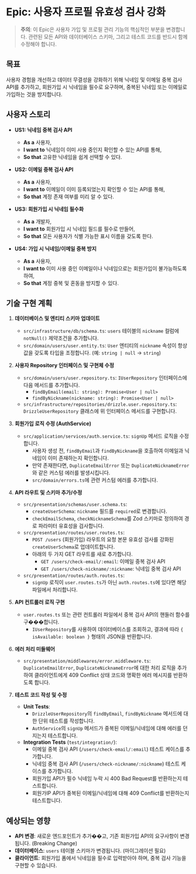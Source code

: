 # Epic: 사용자 프로필 유효성 검사 강화

> **주의**: 이 Epic은 사용자 가입 및 프로필 관리 기능의 핵심적인 부분을 변경합니다. 관련된 모든 API와 데이터베이스 스키마, 그리고 테스트 코드를 반드시 함께 수정해야 합니다.

## 목표

사용자 경험을 개선하고 데이터 무결성을 강화하기 위해 닉네임 및 이메일 중복 검사 API를 추가하고, 회원가입 시 닉네임을 필수로 요구하며, 중복된 닉네임 또는 이메일로 가입하는 것을 방지합니다.

## 사용자 스토리

- **US1: 닉네임 중복 검사 API**
  - **As a** 사용자,
  - **I want to** 닉네임이 이미 사용 중인지 확인할 수 있는 API를 통해,
  - **So that** 고유한 닉네임을 쉽게 선택할 수 있다.

- **US2: 이메일 중복 검사 API**
  - **As a** 사용자,
  - **I want to** 이메일이 이미 등록되었는지 확인할 수 있는 API를 통해,
  - **So that** 계정 존재 여부를 미리 알 수 있다.

- **US3: 회원가입 시 닉네임 필수화**
  - **As a** 개발자,
  - **I want to** 회원가입 시 닉네임 필드를 필수로 만들어,
  - **So that** 모든 사용자가 식별 가능한 표시 이름을 갖도록 한다.

- **US4: 가입 시 닉네임/이메일 중복 방지**
  - **As a** 사용자,
  - **I want to** 이미 사용 중인 이메일이나 닉네임으로는 회원가입이 불가능하도록 하여,
  - **So that** 계정 중복 및 혼동을 방지할 수 있다.

## 기술 구현 계획

1.  **데이터베이스 및 엔티티 스키마 업데이트**
    - `src/infrastructure/db/schema.ts`: `users` 테이블의 `nickname` 컬럼에 `notNull()` 제약조건을 추가합니다.
    - `src/domain/users/user.entity.ts`: `User` 엔티티의 `nickname` 속성이 항상 값을 갖도록 타입을 조정합니다. (예: `string | null` -> `string`)

2.  **사용자 Repository 인터페이스 및 구현체 수정**
    - `src/domain/users/user.repository.ts`: `IUserRepository` 인터페이스에 다음 메서드를 추가합니다.
      - `findByEmail(email: string): Promise<User | null>`
      - `findByNickname(nickname: string): Promise<User | null>`
    - `src/infrastructure/repositories/drizzle.user.repository.ts`: `DrizzleUserRepository` 클래스에 위 인터페이스 메서드를 구현합니다.

3.  **회원가입 로직 수정 (AuthService)**
    - `src/application/services/auth.service.ts`: `signUp` 메서드 로직을 수정합니다.
      - 사용자 생성 전, `findByEmail`과 `findByNickname`을 호출하여 이메일과 닉네임이 이미 존재하는지 확인합니다.
      - 만약 존재한다면, `DuplicateEmailError` 또는 `DuplicateNicknameError`와 같은 커스텀 에러를 발생시킵니다.
      - `src/domain/errors.ts`에 관련 커스텀 에러를 추가합니다.

4.  **API 라우트 및 스키마 추가/수정**
    - `src/presentation/schemas/user.schema.ts`:
      - `createUserSchema`: `nickname` 필드를 `required`로 변경합니다.
      - `checkEmailSchema`, `checkNicknameSchema`를 Zod 스키마로 정의하여 경로 파라미터 유효성을 검사합니다.
    - `src/presentation/routes/user.routes.ts`:
      - `POST /users` (회원가입) 라우트의 요청 본문 유효성 검사를 강화된 `createUserSchema`로 업데이트합니다.
      - 아래의 두 가지 GET 라우트를 새로 추가합니다.
        - `GET /users/check-email/:email`: 이메일 중복 검사 API
        - `GET /users/check-nickname/:nickname`: 닉네임 중복 검사 API
    - `src/presentation/routes/auth.routes.ts`:
        - `signUp` 로직이 `user.routes.ts`가 아닌 `auth.routes.ts`에 있다면 해당 파일에서 처리합니다.

5.  **API 컨트롤러 로직 구현**
    - `user.routes.ts` 또는 관련 컨트롤러 파일에서 중복 검사 API의 핸들러 함수를 구���합니다.
      - `IUserRepository`를 사용하여 데이터베이스를 조회하고, 결과에 따라 `{ isAvailable: boolean }` 형태의 JSON을 반환합니다.

6.  **에러 처리 미들웨어**
    - `src/presentation/middlewares/error.middleware.ts`: `DuplicateEmailError`, `DuplicateNicknameError`에 대한 처리 로직을 추가하여 클라이언트에게 409 Conflict 상태 코드와 명확한 에러 메시지를 반환하도록 합니다.

7.  **테스트 코드 작성 및 수정**
    - **Unit Tests**:
      - `DrizzleUserRepository`의 `findByEmail`, `findByNickname` 메서드에 대한 단위 테스트를 작성합니다.
      - `AuthService`의 `signUp` 메서드가 중복된 이메일/닉네임에 대해 에러를 던지는지 테스트합니다.
    - **Integration Tests** (`test/integration/`):
      - 이메일 중복 검사 API (`/users/check-email/:email`) 테스트 케이스를 추가합니다.
      - 닉네임 중복 검사 API (`/users/check-nickname/:nickname`) 테스트 케이스를 추가합니다.
      - 회원가입 API가 필수 닉네임 누락 시 400 Bad Request를 반환하는지 테스트합니다.
      - 회원가IP API가 중복된 이메일/닉네임에 대해 409 Conflict를 반환하는지 테스트합니다.

## 예상되는 영향

- **API 변경**: 새로운 엔드포인트가 추가��고, 기존 회원가입 API의 요구사항이 변경됩니다. (Breaking Change)
- **데이터베이스**: `users` 테이블 스키마가 변경됩니다. (마이그레이션 필요)
- **클라이언트**: 회원가입 폼에서 닉네임을 필수로 입력받아야 하며, 중복 검사 기능을 구현할 수 있습니다.
